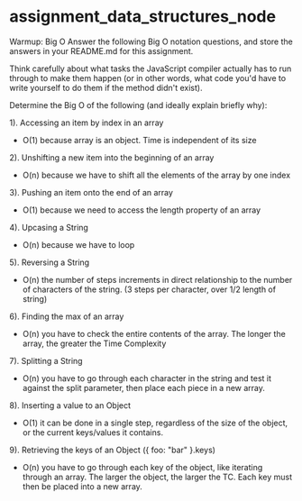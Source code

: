 # assignment_data_structures_node

Warmup: Big O
Answer the following Big O notation questions, and store the answers in your README.md for this assignment.

Think carefully about what tasks the JavaScript compiler actually has to run through to make them happen (or in other words, what code you'd have to write yourself to do them if the method didn't exist).

Determine the Big O of the following (and ideally explain briefly why):

1). Accessing an item by index in an array

* O(1) because array is an object. Time is independent of its size

2). Unshifting a new item into the beginning of an array

* O(n) because we have to shift all the elements of the array by one index

3). Pushing an item onto the end of an array

* O(1) because we need to access the length property of an array

4). Upcasing a String

* O(n) because we have to loop

5). Reversing a String

* O(n) the number of steps increments in direct relationship to the number of characters of the string. (3 steps per character, over 1/2 length of string)

6). Finding the max of an array

* O(n) you have to check the entire contents of the array. The longer the array, the greater the Time Complexity

7). Splitting a String

* O(n) you have to go through each character in the string and test it against the split parameter, then place each piece in a new array.

8). Inserting a value to an Object

* O(1) it can be done in a single step, regardless of the size of the object, or the current keys/values it contains.

9). Retrieving the keys of an Object ({ foo: "bar" }.keys)

* O(n) you have to go through each key of the object, like iterating through an array. The larger the object, the larger the TC. Each key must then be placed into a new array.
